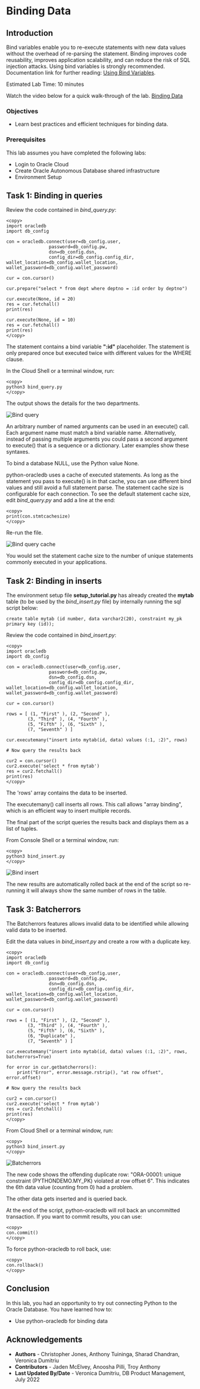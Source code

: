 # Binding Data

## Introduction

Bind variables enable you to re-execute statements with new data values without the overhead of re-parsing the statement. Binding improves code reusability, improves application scalability, and can reduce the risk of SQL injection attacks. Using bind variables is strongly recommended. Documentation link for further reading: [Using Bind Variables](https://python-oracledb.readthedocs.io/en/latest/user_guide/bind.html).

Estimated Lab Time: 10 minutes

Watch the video below for a quick walk-through of the lab.
[Binding Data](videohub:1_mrlbewgm)

### Objectives

*  Learn best practices and efficient techniques for binding data.

### Prerequisites

This lab assumes you have completed the following labs:
* Login to Oracle Cloud
* Create Oracle Autonomous Database shared infrastructure
* Environment Setup

## Task 1: Binding in queries

Review the code contained in *bind\_query.py*:

````
<copy>
import oracledb
import db_config

con = oracledb.connect(user=db_config.user,
                password=db_config.pw, 
                dsn=db_config.dsn, 
                config_dir=db_config.config_dir, wallet_location=db_config.wallet_location, wallet_password=db_config.wallet_password)
    
cur = con.cursor()

cur.prepare("select * from dept where deptno = :id order by deptno")

cur.execute(None, id = 20)
res = cur.fetchall()
print(res)

cur.execute(None, id = 10)
res = cur.fetchall()
print(res)
</copy>
````

The statement contains a bind variable **":id"** placeholder. The statement is only prepared once but executed twice with different values for the WHERE clause.

In the Cloud Shell or a terminal window, run:

````
<copy>
python3 bind_query.py
</copy>
````

The output shows the details for the two departments.

![Bind query](./images/bind_query_1.png " " )

An arbitrary number of named arguments can be used in an execute() call. Each argument name must match a bind variable name. Alternatively, instead of passing multiple arguments you could pass a second argument to execute() that is a sequence or a dictionary. Later examples show these syntaxes.
    
To bind a database NULL, use the Python value None.
    
python-oracledb uses a cache of executed statements. As long as the statement you pass to execute() is in that cache, you can use different bind values and still avoid a full statement parse. The statement cache size is configurable for each connection. To see the default statement cache size, edit *bind\_query.py* and add a line at the end:

````
<copy>
print(con.stmtcachesize)
</copy>
````
    
Re-run the file. 
    
![Bind query cache](./images/bind_query.png " " )

You would set the statement cache size to the number of unique statements commonly executed in your applications.

## Task 2:  Binding in inserts
    
The environment setup file **setup_tutorial.py** has already created the **mytab** table (to be used by the *bind\_insert.py* file) by internally running the sql script below:

````
create table mytab (id number, data varchar2(20), constraint my_pk primary key (id));
````

Review the code contained in *bind\_insert.py*:

````
<copy>
import oracledb
import db_config

con = oracledb.connect(user=db_config.user,
                password=db_config.pw, 
                dsn=db_config.dsn, 
                config_dir=db_config.config_dir, wallet_location=db_config.wallet_location, wallet_password=db_config.wallet_password)   
    
cur = con.cursor()

rows = [ (1, "First" ), (2, "Second" ),
        (3, "Third" ), (4, "Fourth" ),
        (5, "Fifth" ), (6, "Sixth" ),
        (7, "Seventh" ) ]

cur.executemany("insert into mytab(id, data) values (:1, :2)", rows)

# Now query the results back

cur2 = con.cursor()
cur2.execute('select * from mytab')
res = cur2.fetchall()
print(res)
</copy>
````

The 'rows' array contains the data to be inserted.

The executemany() call inserts all rows. This call allows "array binding", which is an efficient way to insert multiple records.

The final part of the script queries the results back and displays them as a list of tuples.

From Console Shell or a terminal window, run:

````
<copy>
python3 bind_insert.py
</copy>
````

![Bind insert](./images/bind_insert.png " ")

The new results are automatically rolled back at the end of the script so re-running it will always show the same number of rows in the table.

## Task 3:  Batcherrors

The Batcherrors features allows invalid data to be identified while allowing valid data to be inserted.

Edit the data values in *bind\_insert.py* and create a row with a duplicate key.

````
<copy>
import oracledb
import db_config

con = oracledb.connect(user=db_config.user,
                password=db_config.pw, 
                dsn=db_config.dsn, 
                config_dir=db_config.config_dir, wallet_location=db_config.wallet_location, wallet_password=db_config.wallet_password)    

cur = con.cursor()

rows = [ (1, "First" ), (2, "Second" ),
        (3, "Third" ), (4, "Fourth" ),
        (5, "Fifth" ), (6, "Sixth" ),
        (6, "Duplicate" ),
        (7, "Seventh" ) ]
            
cur.executemany("insert into mytab(id, data) values (:1, :2)", rows, batcherrors=True)

for error in cur.getbatcherrors():
    print("Error", error.message.rstrip(), "at row offset", error.offset)

# Now query the results back

cur2 = con.cursor()
cur2.execute('select * from mytab')
res = cur2.fetchall()
print(res)
</copy>
````

From Cloud Shell or a terminal window, run:

````
<copy>
python3 bind_insert.py
</copy>
````
    
![Batcherrors](./images/bind_insert1.png " ")

The new code shows the offending duplicate row: "ORA-00001: unique constraint (PYTHONDEMO.MY_PK) violated at row offset 6". This indicates the 6th data value (counting from 0) had a problem.
    
The other data gets inserted and is queried back.
    
At the end of the script, python-oracledb will roll back an uncommitted transaction. If you want to commit results, you can use:

````
<copy>
con.commit()
</copy>
````

To force python-oracledb to roll back, use:

````
<copy>
con.rollback()
</copy>
````

## Conclusion

In this lab, you had an opportunity to try out connecting Python to the Oracle Database.
You have learned how to:
* Use python-oracledb for binding data

## Acknowledgements

* **Authors** - Christopher Jones, Anthony Tuininga, Sharad Chandran, Veronica Dumitriu
* **Contributors** - Jaden McElvey, Anoosha Pilli, Troy Anthony
* **Last Updated By/Date** - Veronica Dumitriu, DB Product Management, July 2022